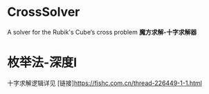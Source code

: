 # CrossSolver
A solver for the Rubik's Cube‘s cross problem
__魔方求解\-十字求解器__

# 枚举法\-深度Ⅰ

十字求解逻辑详见 [链接]<https://fishc.com.cn/thread-226449-1-1.html>

